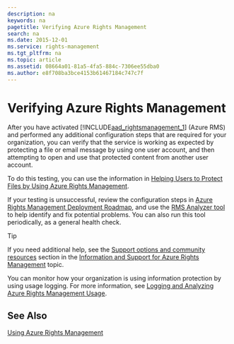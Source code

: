 ```yaml
---
description: na
keywords: na
pagetitle: Verifying Azure Rights Management
search: na
ms.date: 2015-12-01
ms.service: rights-management
ms.tgt_pltfrm: na
ms.topic: article
ms.assetid: 08664a01-81a5-4fa5-884c-7306ee55dba0
ms.author: e8f708ba3bce4153b61467184c747c7f
---
```

# Verifying Azure Rights Management
After you have activated [!INCLUDE[aad_rightsmanagement_1](../Token/aad_rightsmanagement_1_md.md)] (Azure RMS) and performed any additional configuration steps that are required for your organization, you can verify that the service is working as expected by protecting a file or email message by using one  user account, and then attempting to open and use that protected content from another user account.

To do this testing, you can use the information in [Helping Users to Protect Files by Using Azure Rights Management](../Topic/Helping_Users_to_Protect_Files_by_Using_Azure_Rights_Management.md).

If your testing is unsuccessful, review the configuration steps in [Azure Rights Management Deployment Roadmap](../Topic/Azure_Rights_Management_Deployment_Roadmap.md), and use the [RMS Analyzer tool](http://www.microsoft.com/en-us/download/details.aspx?id=46437) to help identify and fix potential problems. You can also run this tool periodically, as a general health check.

> [!TIP]
> If you need additional help, see the [Support options and community resources](../Topic/Information_and_Support_for_Azure_Rights_Management.md#BKMK_SupportOptions) section in the [Information and Support for Azure Rights Management](../Topic/Information_and_Support_for_Azure_Rights_Management.md) topic.

You can monitor how your organization is using information protection by using usage logging. For more information, see [Logging and Analyzing Azure Rights Management Usage](../Topic/Logging_and_Analyzing_Azure_Rights_Management_Usage.md).

## See Also
[Using Azure Rights Management](../Topic/Using_Azure_Rights_Management.md)


